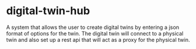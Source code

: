 # digital-twin-hub
 A system that allows the user to create digital twins by entering a json format of options for the twin. The digital twin will connect to a physical twin and also set up a rest api that will act as a proxy for the physical twin.

